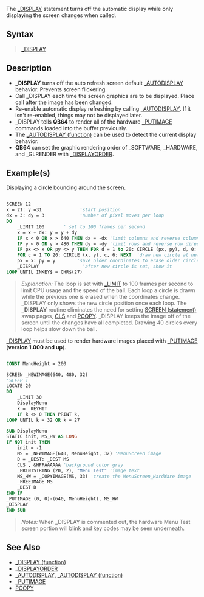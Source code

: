 The [_DISPLAY](_DISPLAY) statement turns off the automatic display while only displaying the screen changes when called. 

## Syntax
 
> [_DISPLAY](_DISPLAY)

## Description

* **_DISPLAY** turns off the auto refresh screen default [_AUTODISPLAY](_AUTODISPLAY) behavior. Prevents screen flickering.
* Call _DISPLAY each time the screen graphics are to be displayed. Place call after the image has been changed.
* Re-enable automatic display refreshing by calling [_AUTODISPLAY](_AUTODISPLAY). If it isn't re-enabled, things may not be displayed later.
* _DISPLAY tells **QB64** to render all of the hardware [_PUTIMAGE](_PUTIMAGE) commands loaded into the buffer previously.
* The [_AUTODISPLAY (function)](_AUTODISPLAY-(function)) can be used to detect the current display behavior.
* **QB64** can set the graphic rendering order of _SOFTWARE, _HARDWARE, and _GLRENDER with [_DISPLAYORDER](_DISPLAYORDER).

## Example(s)

Displaying a circle bouncing around the screen.

```vb

SCREEN 12
x = 21: y =31              'start position
dx = 3: dy = 3             'number of pixel moves per loop       
DO
    _LIMIT 100       ' set to 100 frames per second
    x = x + dx: y = y + dy
    IF x < 0 OR x > 640 THEN dx = -dx 'limit columns and reverse column direction each side
    IF y < 0 OR y > 480 THEN dy = -dy 'limit rows and reverse row direction top or bottom
    IF px <> x OR py <> y THEN FOR d = 1 to 20: CIRCLE (px, py), d, 0: NEXT 'erase
    FOR c = 1 TO 20: CIRCLE (x, y), c, 6: NEXT  'draw new circle at new position
    px = x: py = y        'save older coordinates to erase older circle next loop
    _DISPLAY                'after new circle is set, show it
LOOP UNTIL INKEY$ = CHR$(27) 

```

> *Explanation:* The loop is set with [_LIMIT](_LIMIT) to 100 frames per second to limit CPU usage and the speed of the ball. Each loop a circle is drawn while the previous one is erased when the coordinates change. _DISPLAY only shows the new circle position once each loop. The **_DISPLAY** routine eliminates the need for setting [SCREEN (statement)](SCREEN-(statement)) swap pages, [CLS](CLS) and [PCOPY](PCOPY). _DISPLAY keeps the image off of the screen until the changes have all completed. Drawing 40 circles every loop helps slow down the ball.

[_DISPLAY](_DISPLAY) must be used to render hardware images placed with [_PUTIMAGE](_PUTIMAGE) (**version 1.000 and up**).

```vb

CONST MenuHeight = 200

SCREEN _NEWIMAGE(640, 480, 32)
'SLEEP 1
LOCATE 20
DO
    _LIMIT 30
    DisplayMenu
    k = _KEYHIT
    IF k <> 0 THEN PRINT k,
LOOP UNTIL k = 32 OR k = 27

SUB DisplayMenu
STATIC init, MS_HW AS LONG
IF NOT init THEN
    init = -1
    MS = _NEWIMAGE(640, MenuHeight, 32) 'MenuScreen image
    D = _DEST: _DEST MS
    CLS , &HFFAAAAAA 'background color gray
    _PRINTSTRING (20, 2), "Menu Test" 'image text
    MS_HW = _COPYIMAGE(MS, 33) 'create the MenuScreen_HardWare image
    _FREEIMAGE MS
    _DEST D
END IF
_PUTIMAGE (0, 0)-(640, MenuHeight), MS_HW
_DISPLAY
END SUB 

```

> *Notes:* When _DISPLAY is commented out, the hardware Menu Test screen portion will blink and key codes may be seen underneath.

## See Also

* [_DISPLAY (function)](_DISPLAY-(function))
* [_DISPLAYORDER](_DISPLAYORDER)
* [_AUTODISPLAY](_AUTODISPLAY), [_AUTODISPLAY (function)](_AUTODISPLAY-(function))
* [_PUTIMAGE](_PUTIMAGE)
* [PCOPY](PCOPY)
